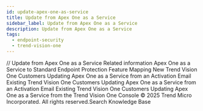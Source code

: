 ```yaml
---
id: update-apex-one-as-service
title: Update from Apex One as a Service
sidebar_label: Update from Apex One as a Service
description: Update from Apex One as a Service
tags:
  - endpoint-security
  - trend-vision-one
---
```


/*<![CDATA[*/ $('#title').html($('meta[name=map-description]').attr('content')); /*]]>*/ Update from Apex One as a Service Related information Apex One as a Service to Standard Endpoint Protection Feature Mapping New Trend Vision One Customers Updating Apex One as a Service from an Activation Email Existing Trend Vision One Customers Updating Apex One as a Service from an Activation Email Existing Trend Vision One Customers Updating Apex One as a Service from the Trend Vision One Console © 2025 Trend Micro Incorporated. All rights reserved.Search Knowledge Base